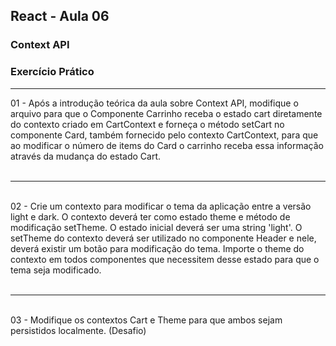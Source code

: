 ## React - Aula 06
### Context API
### Exercício Prático
<hr/>
01 - Após a introdução teórica da aula sobre Context API, modifique o arquivo para que o Componente Carrinho receba o estado cart diretamente do contexto criado em CartContext e forneça o método setCart no componente Card, também fornecido pelo contexto CartContext, para que ao modificar o número de items do Card o carrinho receba essa informação através da mudança do estado Cart.<br/>
<br/>
<hr/>
<br/>
02 - Crie um contexto para modificar o tema da aplicação entre a versão light e dark. O contexto deverá ter como estado theme e método de modificação setTheme. O estado inicial deverá ser uma string 'light'. O setTheme do contexto deverá ser utilizado no componente Header e nele, deverá existir um botão para modificação do tema. Importe o theme do contexto em todos componentes que necessitem desse estado para que o tema seja modificado.
<br/>
<br>
<hr/>
<br/>
03 - Modifique os contextos Cart e Theme para que ambos sejam persistidos localmente. (Desafio)